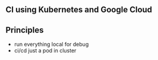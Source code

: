 ## CI using Kubernetes and Google Cloud 

## Principles

* run everything local for debug
* ci/cd just a pod in cluster 
